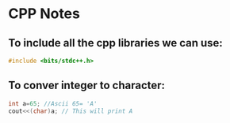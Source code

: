 # CPP Notes

## To include all the cpp libraries we can use:

```cpp
#include <bits/stdc++.h>
```


## To conver integer to character:
```cpp
int a=65; //Ascii 65= 'A'
cout<<(char)a; // This will print A
```

